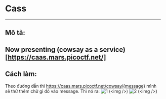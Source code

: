 # Cass
---

## Mô tả:
Now presenting **(cowsay as a service)[https://caas.mars.picoctf.net/]**
---

## Cách làm:
Theo đường dẫn thì https://caas.mars.picoctf.net/cowsay/{message} mình sẽ thử thêm chữ gì đó vào message.
Thì nó ra: 
![1](https://github.com/samukma/picoCTF/blob/main/web/page-2/caas/img/1.png) (&lt;img /&gt;)
![2](https://github.com/samukma/picoCTF/blob/main/web/page-2/caas/img/2.png) (&lt;img /&gt;)
